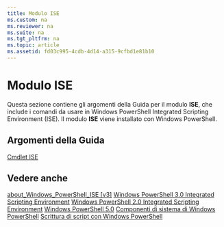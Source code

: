 ```yaml
---
title: Modulo ISE
ms.custom: na
ms.reviewer: na
ms.suite: na
ms.tgt_pltfrm: na
ms.topic: article
ms.assetid: fd03c995-4cdb-4d14-a315-9cfbd1e81b10
---
```

# Modulo ISE
Questa sezione contiene gli argomenti della Guida per il modulo **ISE**, che include i comandi da usare in Windows PowerShell Integrated Scripting Environment (ISE). Il modulo **ISE** viene installato con Windows PowerShell.

## Argomenti della Guida
[Cmdlet ISE](http://go.microsoft.com/fwlink/?LinkID=254686)

## Vedere anche
[about_Windows_PowerShell_ISE [v3]](https://technet.microsoft.com/en-us/library/dfa54d47-60c6-4fff-8197-c747e8d411bb)
[Windows PowerShell 3.0 Integrated Scripting Environment](http://go.microsoft.com/fwlink/?LinkId=254681)
[Windows PowerShell 2.0 Integrated Scripting Environment](http://go.microsoft.com/fwlink/?LinkID=238569)
[Windows PowerShell 5.0](../core-modules/Windows-PowerShell-5.0.md)
[Componenti di sistema di Windows PowerShell](https://technet.microsoft.com/en-us/library/4b75f1e4-f327-48f3-92ab-bf5435094d41)
[Scrittura di script con Windows PowerShell](../../getting-started/fundamental/Scripting-with-Windows-PowerShell.md)



<!--HONumber=May16_HO2-->



